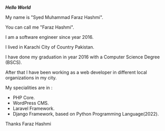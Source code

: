 ***Hello World***
<p>My name is "Syed Muhammad Faraz Hashmi".</p>
<p>You can call me "Faraz Hashmi".</p>
<p>I am a software engineer since year 2016.</p>
<p>I lived in Karachi City of Country Pakistan.</p>
<p>I have done my graduation in year 2016 with a Computer Science Degree (BSCS).</p>
<p>After that I have been working as a web developer in different local organizations in my city.</p>
<p>My specialities are  in :</p>
<ul>
	<li>PHP Core.</li>
	<li>WordPress CMS.</li>
	<li>Laravel Framework.</li>
	<li>Django Framework, based on Python Programming Language(2022).</li>
</ul>
<!-- For Business with me, Check Out my profile @ Fiverr: http://bit.ly/2nfgCsZ -->
<p>Thanks Faraz Hashmi</p>
